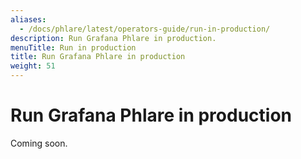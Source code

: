 ```yaml
---
aliases:
  - /docs/phlare/latest/operators-guide/run-in-production/
description: Run Grafana Phlare in production.
menuTitle: Run in production
title: Run Grafana Phlare in production
weight: 51
---
```


# Run Grafana Phlare in production

Coming soon.
